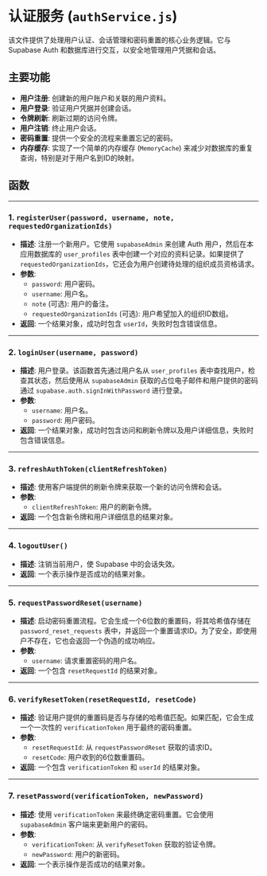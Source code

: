 # 认证服务 (`authService.js`)

该文件提供了处理用户认证、会话管理和密码重置的核心业务逻辑。它与 Supabase Auth 和数据库进行交互，以安全地管理用户凭据和会话。

## 主要功能

- **用户注册**: 创建新的用户账户和关联的用户资料。
- **用户登录**: 验证用户凭据并创建会话。
- **令牌刷新**: 刷新过期的访问令牌。
- **用户注销**: 终止用户会话。
- **密码重置**: 提供一个安全的流程来重置忘记的密码。
- **内存缓存**: 实现了一个简单的内存缓存 (`MemoryCache`) 来减少对数据库的重复查询，特别是对于用户名到ID的映射。

## 函数

---

### 1. `registerUser(password, username, note, requestedOrganizationIds)`

- **描述**: 注册一个新用户。它使用 `supabaseAdmin` 来创建 Auth 用户，然后在本应用数据库的 `user_profiles` 表中创建一个对应的资料记录。如果提供了 `requestedOrganizationIds`，它还会为用户创建待处理的组织成员资格请求。
- **参数**:
    - `password`: 用户密码。
    - `username`: 用户名。
    - `note` (可选): 用户的备注。
    - `requestedOrganizationIds` (可选): 用户希望加入的组织ID数组。
- **返回**: 一个结果对象，成功时包含 `userId`，失败时包含错误信息。

---

### 2. `loginUser(username, password)`

- **描述**: 用户登录。该函数首先通过用户名从 `user_profiles` 表中查找用户，检查其状态，然后使用从 `supabaseAdmin` 获取的占位电子邮件和用户提供的密码通过 `supabase.auth.signInWithPassword` 进行登录。
- **参数**:
    - `username`: 用户名。
    - `password`: 用户密码。
- **返回**: 一个结果对象，成功时包含访问和刷新令牌以及用户详细信息，失败时包含错误信息。

---

### 3. `refreshAuthToken(clientRefreshToken)`

- **描述**: 使用客户端提供的刷新令牌来获取一个新的访问令牌和会话。
- **参数**:
    - `clientRefreshToken`: 用户的刷新令牌。
- **返回**: 一个包含新令牌和用户详细信息的结果对象。

---

### 4. `logoutUser()`

- **描述**: 注销当前用户，使 Supabase 中的会话失效。
- **返回**: 一个表示操作是否成功的结果对象。

---

### 5. `requestPasswordReset(username)`

- **描述**: 启动密码重置流程。它会生成一个6位数的重置码，将其哈希值存储在 `password_reset_requests` 表中，并返回一个重置请求ID。为了安全，即使用户不存在，它也会返回一个伪造的成功响应。
- **参数**:
    - `username`: 请求重置密码的用户名。
- **返回**: 一个包含 `resetRequestId` 的结果对象。

---

### 6. `verifyResetToken(resetRequestId, resetCode)`

- **描述**: 验证用户提供的重置码是否与存储的哈希值匹配。如果匹配，它会生成一个一次性的 `verificationToken` 用于最终的密码重置。
- **参数**:
    - `resetRequestId`: 从 `requestPasswordReset` 获取的请求ID。
    - `resetCode`: 用户收到的6位数重置码。
- **返回**: 一个包含 `verificationToken` 和 `userId` 的结果对象。

---

### 7. `resetPassword(verificationToken, newPassword)`

- **描述**: 使用 `verificationToken` 来最终确定密码重置。它会使用 `supabaseAdmin` 客户端来更新用户的密码。
- **参数**:
    - `verificationToken`: 从 `verifyResetToken` 获取的验证令牌。
    - `newPassword`: 用户的新密码。
- **返回**: 一个表示操作是否成功的结果对象。
